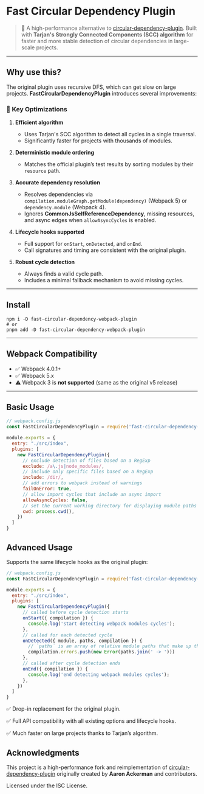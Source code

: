 # Fast Circular Dependency Plugin

> 🚀 A high-performance alternative to [circular-dependency-plugin](https://github.com/aackerman/circular-dependency-plugin).
> Built with **Tarjan's Strongly Connected Components (SCC) algorithm** for faster and more stable detection of circular dependencies in large-scale projects.

---

## Why use this?

The original plugin uses recursive DFS, which can get slow on large projects.
**FastCircularDependencyPlugin** introduces several improvements:

### 🔧 Key Optimizations
1. **Efficient algorithm**
   - Uses Tarjan's SCC algorithm to detect all cycles in a single traversal.
   - Significantly faster for projects with thousands of modules.

2. **Deterministic module ordering**
   - Matches the official plugin’s test results by sorting modules by their `resource` path.

3. **Accurate dependency resolution**
   - Resolves dependencies via `compilation.moduleGraph.getModule(dependency)` (Webpack 5) or `dependency.module` (Webpack 4).
   - Ignores **CommonJsSelfReferenceDependency**, missing resources, and async edges when `allowAsyncCycles` is enabled.

4. **Lifecycle hooks supported**
   - Full support for `onStart`, `onDetected`, and `onEnd`.
   - Call signatures and timing are consistent with the original plugin.

5. **Robust cycle detection**
   - Always finds a valid cycle path.
   - Includes a minimal fallback mechanism to avoid missing cycles.

---
## Install
```shell
npm i -D fast-circular-dependency-webpack-plugin
# or
pnpm add -D fast-circular-dependency-webpack-plugin
```

---

## Webpack Compatibility
- ✅ Webpack 4.0.1+
- ✅ Webpack 5.x
- ⚠️ Webpack 3 is **not supported** (same as the original v5 release)

---

## Basic Usage

```js
// webpack.config.js
const FastCircularDependencyPlugin = require('fast-circular-dependency-webpack-plugin')

module.exports = {
  entry: "./src/index",
  plugins: [
    new FastCircularDependencyPlugin({
      // exclude detection of files based on a RegExp
      exclude: /a\.js|node_modules/,
      // include only specific files based on a RegExp
      include: /dir/,
      // add errors to webpack instead of warnings
      failOnError: true,
      // allow import cycles that include an async import
      allowAsyncCycles: false,
      // set the current working directory for displaying module paths
      cwd: process.cwd(),
    })
  ]
}
```

## Advanced Usage

Supports the same lifecycle hooks as the original plugin:
```jsx
// webpack.config.js
const FastCircularDependencyPlugin = require('fast-circular-dependency-webpack-plugin')

module.exports = {
  entry: "./src/index",
  plugins: [
    new FastCircularDependencyPlugin({
      // called before cycle detection starts
      onStart({ compilation }) {
        console.log('start detecting webpack modules cycles');
      },
      // called for each detected cycle
      onDetected({ module, paths, compilation }) {
        // `paths` is an array of relative module paths that make up the cycle
        compilation.errors.push(new Error(paths.join(' -> ')))
      },
      // called after cycle detection ends
      onEnd({ compilation }) {
        console.log('end detecting webpack modules cycles');
      },
    })
  ]
}

```

✅ Drop-in replacement for the original plugin.

✅ Full API compatibility with all existing options and lifecycle hooks.

✅ Much faster on large projects thanks to Tarjan’s algorithm.


## Acknowledgments

This project is a high-performance fork and reimplementation of
[circular-dependency-plugin](https://github.com/aackerman/circular-dependency-plugin)
originally created by **Aaron Ackerman** and contributors.

Licensed under the ISC License.
